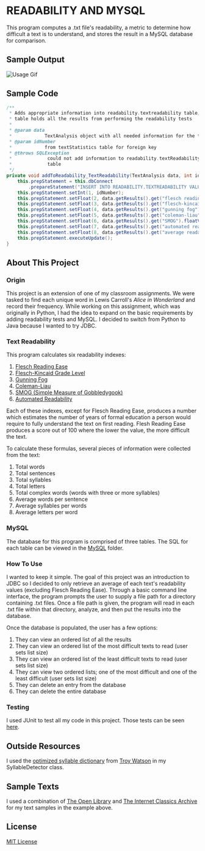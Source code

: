 # READABILITY AND MYSQL
This program computes a .txt file's readability, a metric to determine how difficult a text is to understand, and stores the result in a MySQL database for comparison.  

## Sample Output
![Usage Gif](ReadabilityVideo.gif)

## Sample Code
```java
/**
 * Adds appropriate information into readability.textreadability table; this
 * table holds all the results from performing the readability tests
 * 
 * @param data
 *            TextAnalysis object with all needed information for the table
 * @param idNumber
 *            from textStatistics table for foreign key
 * @throws SQLException
 *             could not add information to readability.textReadability
 *             table
 */
private void addToReadability_TextReadability(TextAnalysis data, int idNumber) throws SQLException {
    this.prepStatement = this.dbConnect
        .prepareStatement("INSERT INTO READABILITY.TEXTREADABILITY VALUES (NULL,?,?,?,?,?,?,?,?)");
    this.prepStatement.setInt(1, idNumber);
    this.prepStatement.setFloat(2, data.getResults().get("flesch reading ease").floatValue());
    this.prepStatement.setFloat(3, data.getResults().get("flesch-kincaid grade level").floatValue());
    this.prepStatement.setFloat(4, data.getResults().get("gunning fog").floatValue());
    this.prepStatement.setFloat(5, data.getResults().get("coleman-liau").floatValue());
    this.prepStatement.setFloat(6, data.getResults().get("SMOG").floatValue());
    this.prepStatement.setFloat(7, data.getResults().get("automated readability").floatValue());
    this.prepStatement.setFloat(8, data.getResults().get("average readability").floatValue());
    this.prepStatement.executeUpdate();
}
```

## About This Project
### Origin
This project is an extension of one of my classroom assignments.  We were tasked to find each unique word in Lewis Carroll's *Alice in Wonderland* and record their frequency.  While working on this assignment, which was originally in Python, I had the idea to expand on the basic requirements by adding readability tests and MySQL.  I decided to switch from Python to Java because I wanted to try JDBC.

### Text Readability
This program calculates six readability indexes:

  1. [Flesch Reading Ease](https://en.wikipedia.org/wiki/Flesch–Kincaid_readability_tests)
  1. [Flesch-Kincaid Grade Level](https://en.wikipedia.org/wiki/Flesch–Kincaid_readability_tests)
  1. [Gunning Fog](https://en.wikipedia.org/wiki/Gunning_fog_index)
  1. [Coleman-Liau](https://en.wikipedia.org/wiki/Coleman–Liau_index)
  1. [SMOG (Simple Measure of Gobbledygook)](https://en.wikipedia.org/wiki/SMOG)
  1. [Automated Readability](https://en.wikipedia.org/wiki/Automated_readability_index)
  
Each of these indexes, except for Flesch Reading Ease, produces a number which estimates the number of years of formal education a person would require to fully understand the text on first reading.  Flesh Reading Ease produces a score out of 100 where the lower the value, the more difficult the text.    

To calculate these formulas, several pieces of information were collected from the text:

  1. Total words
  1. Total sentences
  1. Total syllables
  1. Total letters
  1. Total complex words (words with three or more syllables)
  1. Average words per sentence
  1. Average syllables per words
  1. Average letters per word

### MySQL
The database for this program is comprised of three tables.  The SQL for each table can be viewed in the [MySQL](https://github.com/rossweinstein/text-readability-analyzer/tree/master/MySQL) folder.

### How To Use
I wanted to keep it simple.  The goal of this project was an introduction to JDBC so I decided to only retrieve an average of each text's readability values (excluding Flesch Reading Ease).  Through a basic command line interface, the program prompts the user to supply a file path for a directory containing .txt files.  Once a file path is given, the program will read in each .txt file within that directory, analyze, and then put the results into the database.  

Once the database is populated, the user has a few options:  
  1. They can view an ordered list of all the results 
  1. They can view an ordered list of the most difficult texts to read (user sets list size) 
  1. They can view an ordered list of the least difficult texts to read (user sets list size)
  1. They can view two ordered lists; one of the most difficult and one of the least difficult (user sets list size)
  1. They can delete an entry from the database
  1. They can delete the entire database
  
### Testing
I used JUnit to test all my code in this project.  Those tests can be seen [here](https://github.com/rossweinstein/text-readability-analyzer/tree/master/test).

## Outside Resources
I used the [optimized syllable dictionary](https://github.com/troywatson/Lawrence-Style-Checker/blob/master/dict/syllables-optimized-list.txt) from [Troy Watson](https://github.com/troywatson/Lawrence-Style-Checker) in my SyllableDetector class.

## Sample Texts
I used a combination of [The Open Library](https://openlibrary.org) and [The Internet Classics Archive](http://classics.mit.edu/Browse/index.html) for my text samples in the example above.

## License
[MIT License](https://en.wikipedia.org/wiki/MIT_License)
